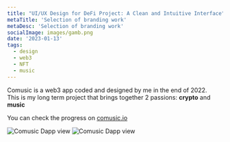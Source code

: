```yaml
---
title: "UI/UX Design for DeFi Project: A Clean and Intuitive Interface" 
metaTitle: 'Selection of branding work'
metaDesc: 'Selection of branding work'
socialImage: images/gamb.png
date: '2023-01-13'
tags:
  - design
  - web3
  - NFT
  - music
---
```


Comusic is a web3 app coded and designed by me in the end of 2022.  
This is my long term project that brings together 2 passions: **crypto** and **music**

You can check the progress on [comusic.io](http://www.comusic.io)

![Comusic Dapp view](/images/ui/gamb/teste1.png)
![Comusic Dapp view](/images/ui/gamb/teste2.png)
